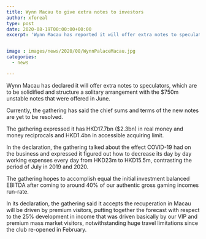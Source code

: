 ```yaml
---
title: Wynn Macau to give extra notes to investors
author: xforeal 
type: post
date: 2020-08-19T00:00:00+00:00
excerpt: 'Wynn Macau has reported it will offer extra notes to speculators, which are to be merged and structure a solitary arrangement with the $750m unstable notes that were offered in June '


image : images/news/2020/08/WynnPalaceMacau.jpg
categories:
  - news

---
```

Wynn Macau has declared it will offer extra notes to speculators, which are to be solidified and structure a solitary arrangement with the $750m unstable notes that were offered in June. 

Currently, the gathering has said the chief sums and terms of the new notes are yet to be resolved. 

The gathering expressed it has HKD17.7bn ($2.3bn) in real money and money reciprocals and HKD1.4bn in accessible acquiring limit. 

In the declaration, the gathering talked about the effect COVID-19 had on the business and expressed it figured out how to decrease its day by day working expenses every day from HKD23m to HKD15.5m, contrasting the period of July in 2019 and 2020. 

The gathering hopes to accomplish equal the initial investment balanced EBITDA after coming to around 40&percnt; of our authentic gross gaming incomes run-rate. 

In its declaration, the gathering said it accepts the recuperation in Macau will be driven by premium visitors, putting together the forecast with respect to the 25&percnt; development in income that was driven basically by our VIP and premium mass market visitors, notwithstanding huge travel limitations since the club re-opened in February.